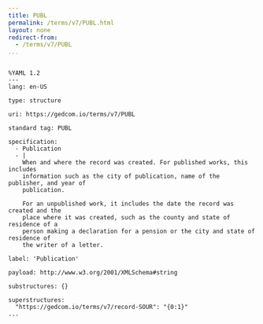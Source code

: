 ```yaml
---
title: PUBL
permalink: /terms/v7/PUBL.html
layout: none
redirect-from:
  - /terms/v7/PUBL
...
```


```

%YAML 1.2
---
lang: en-US

type: structure

uri: https://gedcom.io/terms/v7/PUBL

standard tag: PUBL

specification:
  - Publication
  - |
    When and where the record was created. For published works, this includes
    information such as the city of publication, name of the publisher, and year of
    publication.
    
    For an unpublished work, it includes the date the record was created and the
    place where it was created, such as the county and state of residence of a
    person making a declaration for a pension or the city and state of residence of
    the writer of a letter.

label: 'Publication'

payload: http://www.w3.org/2001/XMLSchema#string

substructures: {}

superstructures:
  "https://gedcom.io/terms/v7/record-SOUR": "{0:1}"
...

```
